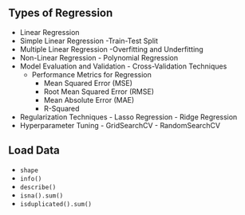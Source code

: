 ## Types of Regression
  - Linear Regression
  -  Simple Linear Regression
        -Train-Test Split
   - Multiple Linear Regression
        -Overfitting and Underfitting
  - Non-Linear Regression
        - Polynomial Regression
- Model Evaluation and Validation
        - Cross-Validation Techniques
    - Performance Metrics for Regression
        - Mean Squared Error (MSE)
        - Root Mean Squared Error (RMSE)
        - Mean Absolute Error (MAE)
        - R-Squared
- Regularization Techniques
        - Lasso Regression
        - Ridge Regression
- Hyperparameter Tuning
        - GridSearchCV
        - RandomSearchCV


## Load Data
- `shape`
- `info()`
- `describe()`
- `isna().sum()`
- `isduplicated().sum()`
